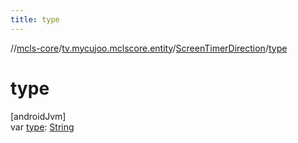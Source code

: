 ```yaml
---
title: type
---
```

//[mcls-core](../../../index.html)/[tv.mycujoo.mclscore.entity](../index.html)/[ScreenTimerDirection](index.html)/[type](type.html)



# type



[androidJvm]\
var [type](type.html): [String](https://kotlinlang.org/api/latest/jvm/stdlib/kotlin/-string/index.html)




